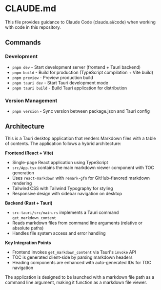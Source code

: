 # CLAUDE.md

This file provides guidance to Claude Code (claude.ai/code) when working with code in this repository.

## Commands

### Development
- `pnpm dev` - Start development server (frontend + Tauri backend)
- `pnpm build` - Build for production (TypeScript compilation + Vite build)
- `pnpm preview` - Preview production build
- `pnpm tauri dev` - Start Tauri development mode
- `pnpm tauri build` - Build Tauri application for distribution

### Version Management
- `pnpm version` - Sync version between package.json and Tauri config

## Architecture

This is a Tauri desktop application that renders Markdown files with a table of contents. The application follows a hybrid architecture:

**Frontend (React + Vite)**
- Single-page React application using TypeScript
- `src/App.tsx` contains the main markdown viewer component with TOC generation
- Uses `react-markdown` with `remark-gfm` for GitHub-flavored markdown rendering
- Tailwind CSS with Tailwind Typography for styling
- Responsive design with sidebar navigation on desktop

**Backend (Rust + Tauri)**
- `src-tauri/src/main.rs` implements a Tauri command `get_markdown_content`
- Reads markdown files from command line arguments (relative or absolute paths)
- Handles file system access and error handling

**Key Integration Points**
- Frontend invokes `get_markdown_content` via Tauri's `invoke` API
- TOC is generated client-side by parsing markdown headers
- Heading components are enhanced with auto-generated IDs for TOC navigation

The application is designed to be launched with a markdown file path as a command line argument, making it function as a markdown file viewer.